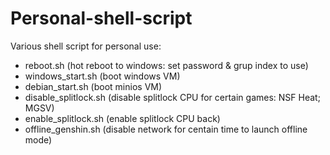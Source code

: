# Personal-shell-script
Various shell script for personal use:

- reboot.sh (hot reboot to windows: set password & grup index to use)
- windows_start.sh (boot windows VM)
- debian_start.sh (boot minios VM)
- disable_splitlock.sh (disable splitlock CPU for certain games: NSF Heat; MGSV)
- enable_splitlock.sh (enable splitlock CPU back)
- offline_genshin.sh (disable network for centain time to launch offline mode)
